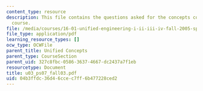 ```yaml
---
content_type: resource
description: This file contains the questions asked for the concepts covered in the
  course.
file: /media/courses/16-01-unified-engineering-i-ii-iii-iv-fall-2005-spring-2006/04b3ffdc36d46ccec7ff6b477228ced2_u03_ps07_fall03.pdf
file_type: application/pdf
learning_resource_types: []
ocw_type: OCWFile
parent_title: Unified Concepts
parent_type: CourseSection
parent_uid: 327c8fbc-0586-3637-4667-dc2437a7f1eb
resourcetype: Document
title: u03_ps07_fall03.pdf
uid: 04b3ffdc-36d4-6cce-c7ff-6b477228ced2
---
```

